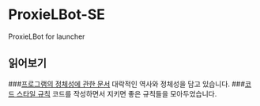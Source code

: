 # ProxieLBot-SE
ProxieLBot for launcher
## 읽어보기
###[프로그램의 정체성에 관한 문서](about.md)
대락적인 역사와 정체성을 담고 있습니다.
###[코드 스타일 규칙](res/CodeStyle.md)
코드를 작성하면서 지키면 좋은 규칙들을 모아두었습니다.